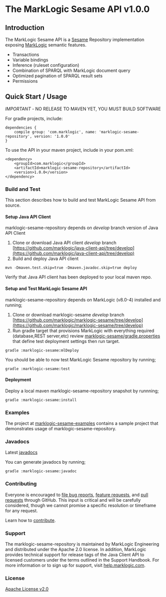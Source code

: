 # The MarkLogic Sesame API v1.0.0

## Introduction

The MarkLogic Sesame API is a [Sesame](http://rdf4j.org/) Repository implementation exposing [MarkLogic](http://www.marklogic.com/what-is-marklogic/features/semantics/) semantic features.

* Transactions
* Variable bindings
* Inference (ruleset configuration)
* Combination of SPARQL with MarkLogic document query
* Optimized pagination of SPARQL result sets
* Permissions

## Quick Start / Usage

_IMPORTANT_ - NO RELEASE TO MAVEN YET, YOU MUST BUILD SOFTWARE

For gradle projects, include:

```
dependencies {
    compile group: 'com.marklogic', name: 'marklogic-sesame-repository', version: '1.0.0'
}
```

To use the API in your maven project, include in your pom.xml:

```
<dependency>
    <groupId>com.marklogic</groupId>
    <artifactId>marklogic-sesame-repository</artifactId>
    <version>1.0.0</version>
</dependency>
```

### Build and Test

This section describes how to build and test MarkLogic Sesame API from source.

#### Setup Java API Client

marklogic-sesame-repository depends on _develop_ branch version of Java API Client

1. Clone or download Java API client _develop_ branch
[https://github.com/marklogic/java-client-api/tree/develop](https://github.com/marklogic/java-client-api/tree/develop)
2. Build and deploy Java API client
```
mvn -Dmaven.test.skip=true -Dmaven.javadoc.skip=true deploy
```
Verify that Java API client has been deployed to your local maven repo.

#### Setup and Test MarkLogic Sesame API

marklogic-sesame-repository depends on MarkLogic (v8.0-4) installed and running;

1. Clone or download marklogic-sesame _develop_ branch
[https://github.com/marklogic/marklogic-sesame/tree/develop](https://github.com/marklogic/marklogic-sesame/tree/develop)
2. Run gradle target that provisions MarkLogic with everything required (database,REST server,etc)
review [marklogic-sesame/gradle.properties](marklogic-sesame/gradle.properties) that define test deployment settings then run target.
```
gradle :marklogic-sesame:mlDeploy
```
You should be able to now test MarkLogic Sesame repository by running;
```
gradle :marklogic-sesame:test
```

#### Deployment

Deploy a local maven marklogic-sesame-repository snapshot by runnning;

```
gradle :marklogic-sesame:install

```

### Examples

The project at [marklogic-sesame-examples](marklogic-sesame-examples) contains a sample project that demonstrates usage of marklogic-sesame-repository.

### Javadocs

Latest [javadocs](http://marklogic.github.io/marklogic-sesame/marklogic-sesame/build/docs/javadoc/index.html)

You can generate javadocs by running;

```
gradle :marklogic-sesame:javadoc

```

### Contributing

Everyone is encouraged to [file bug reports](https://github.com/marklogic/marklogic-sesame/labels/Bug), [feature requests](https://github.com/marklogic/marklogic-sesame/labels/enhancement), and [pull requests](https://github.com/marklogic/marklogic-sesame/pulls) through GitHub. This input is critical and will be carefully considered, though we cannot promise a specific resolution or timeframe for any request.

Learn how to [contribute](CONTRIBUTING.md).

### Support

The marklogic-sesame-repository is maintained by MarkLogic Engineering and distributed under the Apache 2.0 license. In addition, MarkLogic provides technical support for release tags of the Java Client API to licensed customers under the terms outlined in the Support Handbook. For more information or to sign up for support, visit [help.marklogic.com](http://help.marklogic.com).

### License

[Apache License v2.0](LICENSE)